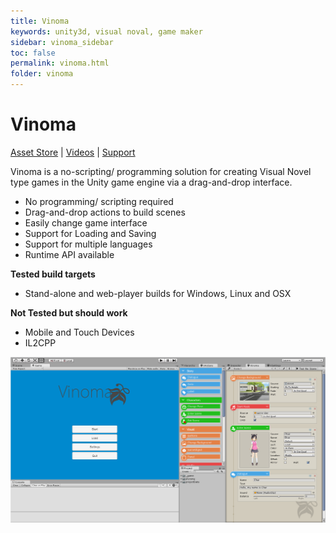 ```yaml
---
title: Vinoma
keywords: unity3d, visual noval, game maker
sidebar: vinoma_sidebar
toc: false
permalink: vinoma.html
folder: vinoma
---
```


Vinoma
======

[Asset Store](https://www.assetstore.unity3d.com/?asac=MnslCi8JXB#!/content/36826) | [Videos](https://www.youtube.com/playlist?list=PLuaBtUXEKcdJVi1eJIqIXqGcyNfU4la) | [Support](http://forum.plyoung.com/c/vinoma)

Vinoma is a no-scripting/ programming solution for creating Visual Novel type games in the Unity game engine via a drag-and-drop interface.

- No programming/ scripting required
- Drag-and-drop actions to build scenes
- Easily change game interface
- Support for Loading and Saving
- Support for multiple languages
- Runtime API available

**Tested build targets**

- Stand-alone and web-player builds for Windows, Linux and OSX

**Not Tested but should work**

- Mobile and Touch Devices
- IL2CPP

![](/img/vinoma/00.png)